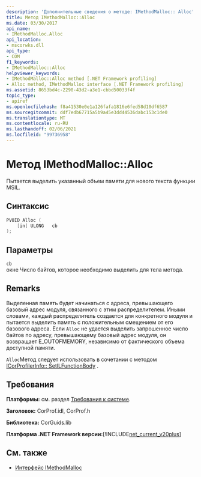 ```yaml
---
description: 'Дополнительные сведения о методе: IMethodMalloc:: Alloc'
title: Метод IMethodMalloc::Alloc
ms.date: 03/30/2017
api_name:
- IMethodMalloc.Alloc
api_location:
- mscorwks.dll
api_type:
- COM
f1_keywords:
- IMethodMalloc::Alloc
helpviewer_keywords:
- IMethodMalloc::Alloc method [.NET Framework profiling]
- Alloc method, IMethodMalloc interface [.NET Framework profiling]
ms.assetid: 8653bd4c-2290-43d2-a3e1-cbbd50033f4f
topic_type:
- apiref
ms.openlocfilehash: f8a41530e0e1a126fafa1816e6fed58d10df6587
ms.sourcegitcommit: ddf7edb67715a5b9a45e3dd44536dabc153c1de0
ms.translationtype: MT
ms.contentlocale: ru-RU
ms.lasthandoff: 02/06/2021
ms.locfileid: "99736958"
---
```

# <a name="imethodmallocalloc-method"></a>Метод IMethodMalloc::Alloc

Пытается выделить указанный объем памяти для нового текста функции MSIL.

## <a name="syntax"></a>Синтаксис

```cpp
PVOID Alloc (
    [in] ULONG   cb
);
```

## <a name="parameters"></a>Параметры

`cb`\
окне Число байтов, которое необходимо выделить для тела метода.

## <a name="remarks"></a>Remarks

 Выделенная память будет начинаться с адреса, превышающего базовый адрес модуля, связанного с этим распределителем. Иными словами, каждый распределитель создается для конкретного модуля и пытается выделить память с положительным смещением от его базового адреса. Если `Alloc` не удается выделить запрошенное число байтов по адресу, превышающему базовый адрес модуля, он возвращает E_OUTOFMEMORY, независимо от фактического объема доступной памяти.

 `Alloc`Метод следует использовать в сочетании с методом [ICorProfilerInfo:: SetILFunctionBody](icorprofilerinfo-setilfunctionbody-method.md) .

## <a name="requirements"></a>Требования

 **Платформы:** см. раздел [Требования к системе](../../get-started/system-requirements.md).

 **Заголовок:** CorProf.idl, CorProf.h

 **Библиотека:** CorGuids.lib

 **Платформа .NET Framework версии:**[!INCLUDE[net_current_v20plus](../../../../includes/net-current-v20plus-md.md)]

## <a name="see-also"></a>См. также

- [Интерфейс IMethodMalloc](imethodmalloc-interface.md)
